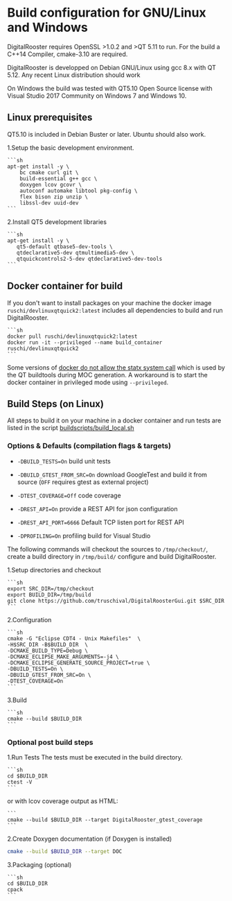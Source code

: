 # Build configuration for GNU/Linux and Windows

DigitalRooster requires OpenSSL >1.0.2 and >QT 5.11 to run.
For the build a C++14 Compiler, cmake-3.10 are required.

DigitalRooster is developped on Debian GNU/Linux using gcc 8.x
with QT 5.12. Any recent Linux distribution should work

On Windows the build was tested with QT5.10 Open Source license
with Visual Studio 2017 Community on Windows 7 and Windows 10.

## Linux prerequisites

QT5.10 is included in Debian Buster or later. Ubuntu should also work.

1.Setup the basic development environment.

    ```sh
    apt-get install -y \
        bc cmake curl git \
        build-essential g++ gcc \
        doxygen lcov gcovr \
        autoconf automake libtool pkg-config \
        flex bison zip unzip \
        libssl-dev uuid-dev
    ```

2.Install QT5 development libraries

    ```sh
    apt-get install -y \
       qt5-default qtbase5-dev-tools \
       qtdeclarative5-dev qtmultimedia5-dev \
       qtquickcontrols2-5-dev qtdeclarative5-dev-tools
    ```

## Docker container for build

If you don't want to install packages on your machine the docker image
`ruschi/devlinuxqtquick2:latest` includes all dependencies to build and run
DigitalRooster.

    ```sh
    docker pull ruschi/devlinuxqtquick2:latest
    docker run -it --privileged --name build_container ruschi/devlinuxqtquick2
    ```

Some versions of [docker do not allow the statx system
call](https://github.com/docker/for-linux/issues/208) which is used by the QT
buildtools during MOC generation.  A workaround is to start the docker container
in privileged mode using `--privileged`.

## Build Steps (on Linux)

All steps to build it on your machine in a docker container and run tests are listed
in the script [buildscripts/build_local.sh](../buildscripts/build_local.sh)

### Options & Defaults (compilation flags & targets)

-   `-DBUILD_TESTS=On`           build unit tests

-   `-DBUILD_GTEST_FROM_SRC=On`  download GoogleTest and build it from source
                                  (`OFF` requires gtest as external project)

-   `-DTEST_COVERAGE=Off`        code coverage

-   `-DREST_API=On`               provide a REST API for json configuration

-   `-DREST_API_PORT=6666`       Default TCP listen port for REST API

-   `-DPROFILING=On`              profiling build for Visual Studio

The following commands will checkout the sources to `/tmp/checkout/`, create a
build directory in `/tmp/build/` configure and build DigitalRooster.

1.Setup directories and checkout

    ```sh
    export SRC_DIR=/tmp/checkout
    export BUILD_DIR=/tmp/build
    git clone https://github.com/truschival/DigitalRoosterGui.git $SRC_DIR
    ```

2.Configuration

    ```sh
    cmake -G "Eclipse CDT4 - Unix Makefiles"  \
    -H$SRC_DIR -B$BUILD_DIR  \
    -DCMAKE_BUILD_TYPE=Debug \
    -DCMAKE_ECLIPSE_MAKE_ARGUMENTS=-j4 \
    -DCMAKE_ECLIPSE_GENERATE_SOURCE_PROJECT=true \
    -DBUILD_TESTS=On \
    -DBUILD_GTEST_FROM_SRC=On \
    -DTEST_COVERAGE=On
    ```

3.Build

    ```sh
    cmake --build $BUILD_DIR
    ```

### Optional post build steps

1.Run Tests
    The tests must be executed in the build directory.

    ```sh
    cd $BUILD_DIR
    ctest -V
    ```

or with lcov coverage output as HTML:

    ```
    cmake --build $BUILD_DIR --target DigitalRooster_gtest_coverage
    ```

2.Create Doxygen documentation (if Doxygen is installed)

   ```sh
   cmake --build $BUILD_DIR --target DOC
   ```

3.Packaging (optional)

    ```sh
    cd $BUILD_DIR
    cpack
    ```
